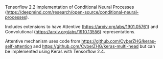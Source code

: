 Tensorflow 2.2 implementation of Conditional Neural Processes (https://deepmind.com/research/open-source/conditional-neural-processes).

Includes extensions to have Attentive (https://arxiv.org/abs/1901.05761) and Convolutional (https://arxiv.org/abs/1910.13556) representations.

Attentive mechanism uses code from https://github.com/CyberZHG/keras-self-attention and https://github.com/CyberZHG/keras-multi-head but can be implemented using Keras with Tensorflow 2.4.
